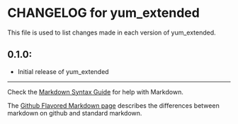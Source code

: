 # CHANGELOG for yum_extended

This file is used to list changes made in each version of yum_extended.

## 0.1.0:

* Initial release of yum_extended

- - -
Check the [Markdown Syntax Guide](http://daringfireball.net/projects/markdown/syntax) for help with Markdown.

The [Github Flavored Markdown page](http://github.github.com/github-flavored-markdown/) describes the differences between markdown on github and standard markdown.
